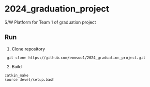# 2024_graduation_project
S/W Platform for Team 1 of graduation project

## Run
1. Clone repository
```
 git clone https://github.com/eonsoo1/2024_graduation_project.git
```
2. Build
```
catkin_make
source devel/setup.bash
```
